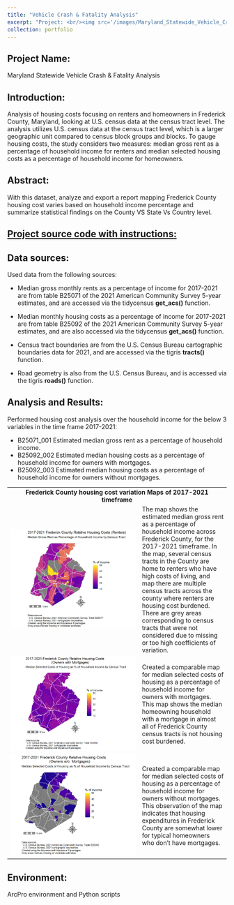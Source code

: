 ```yaml
---
title: "Vehicle Crash & Fatality Analysis"
excerpt: "Project: <br/><img src='/images/Maryland_Statewide_Vehicle_Crash_Fatality_Analysis.png'>"      
collection: portfolio
---
```


## Project Name: 
Maryland Statewide Vehicle Crash & Fatality Analysis

## Introduction: 
Analysis of housing costs focusing on renters and homeowners in Frederick County, Maryland, looking at U.S. census data at the census tract level. 
The analysis utilizes U.S. census data at the census tract level, which is a larger geographic unit compared to census block groups and blocks. To gauge housing costs, the study considers two measures: median gross rent as a percentage of household income for renters and median selected housing costs as a percentage of household income for homeowners.

## Abstract: 
With this dataset, analyze and export a report mapping Frederick County housing cost varies based on household income percentage and summarize statistical findings on the County VS State Vs Country level.

## <a href="/_pages/Relative_Housing_Costs_Analysis.html">Project source code with instructions:</a>

## Data sources:
Used data from the following sources: 

 - Median gross monthly rents as a percentage of income for 2017-2021 are from table B25071 of the 2021 American Community Survey 5-year estimates, and are accessed via the tidycensus **get_acs()** function.

 - Median monthly housing costs as a percentage of income for 2017-2021 are from table B25092 of the 2021 American Community Survey 5-year estimates, and are also accessed via the tidycensus **get_acs()** function.

 - Census tract boundaries are from the U.S. Census Bureau cartographic boundaries data for 2021, and are accessed via the tigris **tracts()** function.

 - Road geometry is also from the U.S. Census Bureau, and is accessed via the tigris **roads()** function.

## Analysis and Results:
 Performed housing cost analysis over the household income for the below 3 variables in the time frame 2017-2021:
 
- B25071_001 Estimated median gross rent as a percentage of household income.
- B25092_002 Estimated median housing costs as a percentage of household income for owners with mortgages.
- B25092_003 Estimated median housing costs as a percentage of household income for owners without mortgages.


<table>
      <tr>
          <td colspan='2' align='center'><strong>Frederick County housing cost variation Maps of 2017-2021 timeframe</strong></td>
      </tr>       
       <tr>
          <td width='60%'><img src='/images/2017-2021 Frederick County Relative Housing Costs (Renters).png'> </td>
          <td width='40%'>The map shows the estimated median gross rent as a percentage of household income across Frederick County, for the 2017-2021 timeframe.
                    In the map, several census tracts in the County are home to renters who have high costs of living, and map there are multiple census tracts across the county where renters are housing cost burdened. 
                    There are grey areas corresponding to census tracts that were not considered due to missing or too high coefficients of variation.
           </td>
       </tr>
       <tr>
          <td width='60%'><img src='/images/2017-2021 Frederick County Relative Housing Costs (Owners with Mortgages).png'> </td>
          <td width='40%'>Created a comparable map for median selected costs of housing as a percentage of household income for owners with mortgages.
          This map shows the median homeowning household with a mortgage in almost all of Frederick County census tracts is not housing cost burdened.
           </td>
       </tr>
       <tr>
          <td width='60%'><img src='/images/2017-2021 Frederick County Relative Housing Costs (Owners wo Mortgages).png'></td>
          <td width='40%'>Created a comparable map for median selected costs of housing as a percentage of household income for owners without mortgages. 
          This observation of the map indicates that housing expenditures in Frederick County are somewhat lower for typical homeowners who don’t have mortgages.
           </td>
       </tr>
</table>


## Environment: 
ArcPro environment and Python scripts
